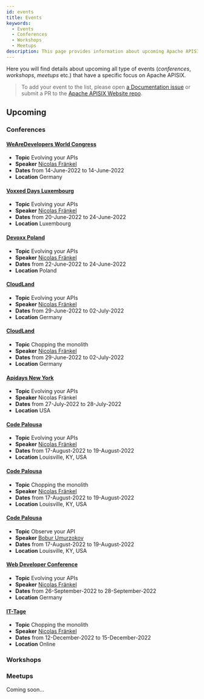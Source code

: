 ```yaml
---
id: events
title: Events
keywords:
  - Events
  - Conferences
  - Workshops
  - Meetups
description: This page provides information about upcoming Apache APISIX's community events where you can track Meetups, Conferences and Workshops.
---
```


Here you will find details about upcoming all type of events (*conferences*, *workshops*, *meetups* etc.)
that have a specific focus on Apache APISIX.

> To add your event to the list, please open [a Documentation issue](https://github.com/apache/apisix-website/issues/new?assignees=&labels=documentation&template=documentation.yaml&title=%5BDocs%5D%3A+) or submit a PR to the [Apache APISIX Website repo](https://github.com/apache/apisix-website).

## Upcoming

### Conferences

#### [WeAreDevelopers World Congress](https://worldcongress.dev/)

* **Topic** Evolving your APIs
* **Speaker** [Nicolas Fränkel](https://github.com/nfrankel)
* **Dates** from 14-June-2022 to 14-June-2022
* **Location** Germany

#### [Voxxed Days Luxembourg](https://luxembourg.voxxeddays.com/en/)

* **Topic** Evolving your APIs
* **Speaker** [Nicolas Fränkel](https://github.com/nfrankel)
* **Dates** from 20-June-2022 to 24-June-2022
* **Location** Luxembourg

#### [Devoxx Poland](https://devoxx.pl/)

* **Topic** Evolving your APIs
* **Speaker** [Nicolas Fränkel](https://github.com/nfrankel)
* **Dates** from 22-June-2022 to 24-June-2022
* **Location** Poland

#### [CloudLand](https://www.cloudland.org/de/home/)

* **Topic** Evolving your APIs
* **Speaker** [Nicolas Fränkel](https://github.com/nfrankel)
* **Dates** from 29-June-2022 to 02-July-2022
* **Location** Germany

#### [CloudLand](https://www.cloudland.org/de/home/)

* **Topic** Chopping the monolith
* **Speaker** [Nicolas Fränkel](https://github.com/nfrankel)
* **Dates** from 29-June-2022 to 02-July-2022
* **Location** Germany

#### [Apidays New York](https://www.apidays.global/new-york/)

* **Topic** Evolving your APIs
* **Speaker** Nicolas Fränkel
* **Dates** from 27-July-2022 to 28-July-2022
* **Location** USA

#### [Code Palousa](https://www.codepalousa.com/)

* **Topic** Evolving your APIs
* **Speaker** [Nicolas Fränkel](https://github.com/nfrankel)
* **Dates** from 17-August-2022 to 19-August-2022
* **Location** Louisville, KY, USA

#### [Code Palousa](https://www.codepalousa.com/)

* **Topic** Chopping the monolith
* **Speaker** [Nicolas Fränkel](https://github.com/nfrankel)
* **Dates** from 17-August-2022 to 19-August-2022
* **Location** Louisville, KY, USA

#### [Code Palousa](https://www.codepalousa.com/)

* **Topic** Observe your API
* **Speaker** [Bobur Umurzokov](https://github.com/Boburmirzo)
* **Dates** from 17-August-2022 to 19-August-2022
* **Location** Louisville, KY, USA

#### [Web Developer Conference](https://www.web-developer-conference.de/)

* **Topic** Evolving your APIs
* **Speaker** [Nicolas Fränkel](https://github.com/nfrankel)
* **Dates** from 26-September-2022 to 28-September-2022
* **Location** Germany

#### [IT-Tage](https://www.ittage.informatik-aktuell.de/)

* **Topic** Chopping the monolith
* **Speaker** [Nicolas Fränkel](https://github.com/nfrankel)
* **Dates** from 12-December-2022 to 15-December-2022
* **Location** Online

### Workshops

### Meetups

Coming soon...

